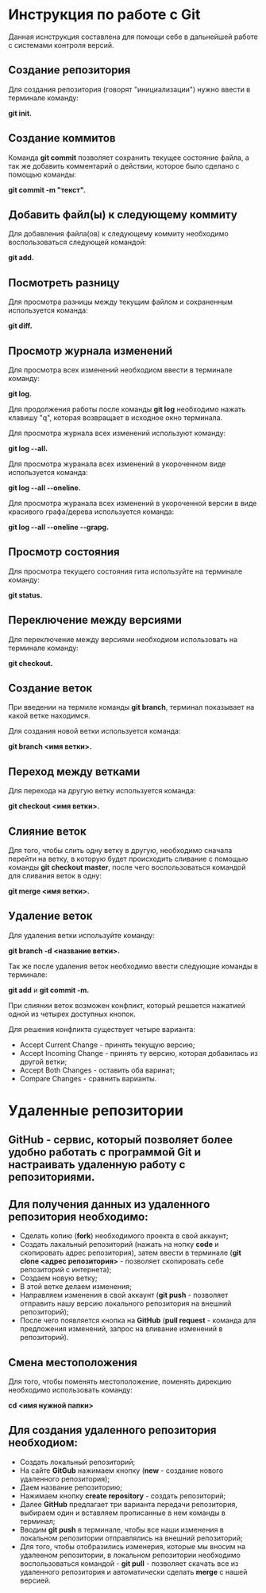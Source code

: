 # Инструкция по работе с Git

Данная иснструкция составлена для помощи себе в дальнейшей работе с системами контроля версий.

## Создание репозитория

Для создания репозитория (говорят "инициализации") нужно ввести в терминале команду: 

**git init.**

## Создание коммитов

Команда **git commit** позволяет сохранить текущее состояние файла, а так же добавить комментарий о действии, которое было сделано с помощью команды:

**git commit -m "текст".**

## Добавить файл(ы) к следующему коммиту

Для добавления файла(ов) к следующему коммиту необходимо воспользоваться следующей командой:

**git add.**

## Посмотреть разницу

Для просмотра разницы между текущим файлом и сохраненным используется команда:

**git diff.**

## Просмотр журнала изменений

Для просмотра всех изменений необходиом ввести в терминале команду:

**git log.**

Для продолжения работы после команды **git log** необходимо нажать клавишу "q", которая возвращает в исходное окно терминала.

Для просмотра журнала всех изменений используют команду:

**git log --all.**

Для просмотра журанала всех изменений в укороченном виде используется команда:

**git log --all --oneline.**

Для просмотра журанала всех изменений в укороченной версии в виде красивого графа/дерева используется команда:

**git log --all --oneline --grapg.**

## Просмотр состояния

Для просмотра текущего состояния гита используйте на терминале команду:

**git status.**

## Переключение между версиями

Для переключение между версиями необходиом использовать на терминале команду:

**git checkout.**

## Создание веток

При введении на термиле команды **git branch**, терминал показывает на какой ветке находимся.

Для создания новой ветки используется команда:

**git branch <имя ветки>.**

## Переход между ветками

Для перехода на другую ветку используется команда:

**git checkout <имя ветки>.**

## Слияние веток

Для того, чтобы слить одну ветку в другую, необходимо сначала перейти на ветку, в которую будет происходить сливание с помощью команды **git checkout master**, после чего воспользоваться командой для сливания веток в одну:

**git merge <имя ветки>.**

## Удаление веток

Для удаления ветки используйте команду:

**git branch -d <название ветки>.**

Так же после удаления веток необходимо ввести следующие команды в терминале:

**git add** и **git commit -m.**

При слиянии веток возможен конфликт, который решается нажатией одной из четырех доступных кнопок.

Для решения конфликта существует четыре варианта:

* Accept Current Change - принять текущую версию;
* Accept Incoming Change - принять ту версию, которая добавилась из другой ветки;
* Accept Both Changes - оставить оба варинат;
* Compare Changes - сравнить варианты.

# Удаленные репозитории

## **GitHub** - сервис, который позволяет более удобно работать с программой **Git** и настраивать удаленную работу с репозиториями.

## Для получения данных из удаленного репозитория необходимо:
* Сделать копию (**fork**) необходимого проекта в свой аккаунт;
* Создать лакальный репозиторий (нажать на нопку **code** и скопировать адрес репозитория), затем ввести в терминале (**git clone <адрес репозитория>** - позволяет скопировать себе репозиторий с интернета);
* Создаем новую ветку;
* В этой ветке делаем изменения;
* Направляем изменения в свой аккаунт (**git push** - позволяет отправить нашу версию локального репозитория на внешний репозиторий);
* После чего появляется кнопка на **GitHub** (**pull request** - команда для предложения изменений, запрос на вливание изменений в репозиторий).

## Смена местоположения

Для того, чтобы поменять местоположение, поменять дирекцию необходимо использовать команду:

**cd <имя нужной папки>**

## Для создания удаленного репозитория необходиом:
* Создать локальный репозиторий;
* На сайте **GitGub** нажимаем кнопку (**new** - создание нового удаленного репозитория);
* Даем название репозиторию;
* Нажимаем кнопку **create repository** - создать репозиторий;
* Далее **GitHub** предлагает три варианта передачи репозитория, выбираем один и вставляем прописанные в нем команды в терминал;
* Вводим **git push** в терминале, чтобы все наши изменения в локальном репозитории отправлялись на внешний репозиторий;
* Для того, чтобы отобразились изменерия, которые мы вносим на удалееном репозитории, в локальном репозитории необходимо воспользоваться командой - **git pull** - позволяет скачать все из удаленного репозитория и автоматически сделать **merge** с нашей версией.
